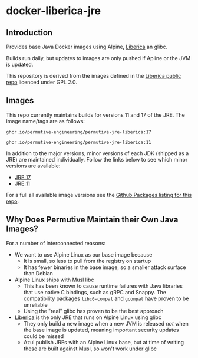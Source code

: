 # docker-liberica-jre

## Introduction

Provides base Java Docker images using Alpine, [Liberica] an glibc.

Builds run daily, but updates to images are only pushed if Apline or the JVM is updated.

This repository is derived from the images defined in the
[Liberica public repo](https://github.com/bell-sw/Liberica) licenced under GPL 2.0.

## Images

This repo currently maintains builds for versions 11 and 17 of the JRE. The image name/tags are as follows:

```
ghcr.io/permutive-engineering/permutive-jre-liberica:17
```

```
ghcr.io/permutive-engineering/permutive-jre-liberica:11
```

In addition to the major versions, minor versions of each JDK (shipped as a JRE) are maintained individually. Follow the links below to see which minor versions are available:

- [JRE 17](https://api.bell-sw.com/v1/liberica/releases?version-feature=17&bitness=64&os=linux&arch=x86&package-type=tar.gz&bundle-type=jre)
- [JRE 11](https://api.bell-sw.com/v1/liberica/releases?version-feature=11&bitness=64&os=linux&arch=x86&package-type=tar.gz&bundle-type=jre)

For a full all available image versions see the
[Github Packages listing for this repo](https://github.com/permutive-engineering/docker-liberica-jre/pkgs/container/permutive-jre-liberica/versions).

## Why Does Permutive Maintain their Own Java Images?

For a number of interconnected reasons:

- We want to use Alpine Linux as our base image because
  - It is small, so less to pull from the registry on startup
  - It has fewer binaries in the base image, so a smaller attack surface than Debian
- Alpine Linux ships with Musl libc
  - This has been known to cause runtime failures with Java libraries that use native C bindings, such as gRPC and Snappy. The compatibility packages
    `libc6-compat` and `gcompat` have proven to be unreliable
  - Using the "real" glibc has proven to be the best approach
- [Liberica] is the only JRE that runs on Alpine Linux using glibc
  - They only build a new image when a new JVM is released _not_ when the base image is updated, meaning important security updates could be missed 
  - Azul publish JREs with an Alpine Linux base, but at time of writing these are built against Musl, so won't work under glibc

[Liberica]: https://bell-sw.com/pages/downloads/
